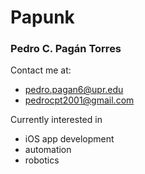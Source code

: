 # Papunk
### Pedro C. Pagán Torres

Contact me at:
- pedro.pagan6@upr.edu
- pedrocpt2001@gmail.com

Currently interested in
- iOS app development
- automation
- robotics
